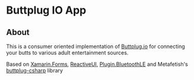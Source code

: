 # Buttplug IO App

## About

This is a consumer oriented implementation of [Buttplug.io](https://buttplug.io/) for connecting your butts to various adult entertainment sources.

Based on [Xamarin.Forms](https://www.xamarin.com/forms), [ReactiveUI](https://reactiveui.net/), [Plugin.BluetoothLE](https://github.com/aritchie/bluetoothle) and Metafetish's [buttplug-csharp](https://github.com/metafetish/buttplug-csharp) library

